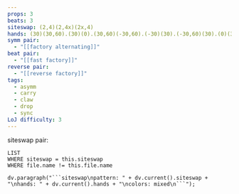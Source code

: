 ```yaml
---
props: 3
beats: 3
siteswap: (2,4)(2,4x)(2x,4)
hands: (30)(30,60).(30)(0).(30,60)(-30,60).(-30)(30).(-30,60)(30).(0)(30).
symm pair:
  - "[[factory alternating]]"
beat pair:
  - "[[fast factory]]"
reverse pair:
  - "[[reverse factory]]"
tags:
  - asymm
  - carry
  - claw
  - drop
  - sync
LoJ difficulty: 3
---
```


siteswap pair:
```dataview
LIST
WHERE siteswap = this.siteswap
WHERE file.name != this.file.name
```
```dataviewjs
dv.paragraph("```siteswap\npattern: " + dv.current().siteswap + "\nhands: " + dv.current().hands + "\ncolors: mixed\n```");
```
